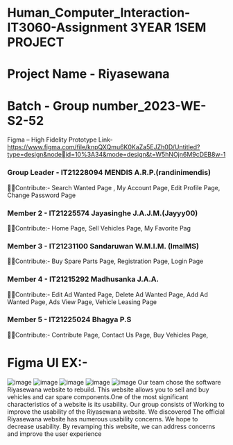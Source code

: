 # Human_Computer_Interaction-IT3060-Assignment 3YEAR 1SEM PROJECT
# Project Name - Riyasewana
# Batch - Group number_2023-WE-S2-52
 Figma –  High Fidelity Prototype Link- https://www.figma.com/file/knpQXQmu6K0KaZa5EJZh0D/Untitled?type=design&nodeid=10%3A34&mode=design&t=W5hNOjn6M9cDEB8w-1
### Group Leader - IT21228094 MENDIS A.R.P.(randinimendis)
🚀🎯Contribute:-
 Search Wanted Page ,
 My Account Page,
 Edit Profile Page,
 Change Password Page
### Member 2 - IT21225574 Jayasinghe J.A.J.M.(Jayyy00)
🚀🎯Contribute:-
 Home Page, 
 Sell Vehicles Page,
 My Favorite Pag
### Member 3 - IT21231100 Sandaruwan W.M.I.M. (ImalMS)
🚀🎯Contribute:- 
 Buy Spare Parts Page,
 Registration Page,
 Login Page
### Member 4 - IT21215292  Madhusanka J.A.A.
🚀🎯Contribute:-
 Edit Ad Wanted Page,
 Delete Ad Wanted Page,
 Add Ad Wanted Page,
 Ads View Page,
 Vehicle Leasing Page
### Member 5 - IT21225024  Bhagya P.S
🚀🎯Contribute:-
 Contribute Page, 
 Contact Us Page,
 Buy Vehicles Page,
# Figma UI EX:-
![image](https://github.com/randinimendis/Human_Computer_Interaction-IT3060-Assignment/assets/99355199/101fce11-ed4d-43be-a3a9-b748cd839e5e)
![image](https://github.com/randinimendis/Human_Computer_Interaction-IT3060-Assignment/assets/99355199/4b9fbd89-e213-46d9-82df-146c3130a164)
![image](https://github.com/randinimendis/Human_Computer_Interaction-IT3060-Assignment/assets/99355199/b9202e14-8ab6-4607-b9fe-762feab7f4e0)
![image](https://github.com/randinimendis/Human_Computer_Interaction-IT3060-Assignment/assets/99355199/fa2b8d76-90af-4633-b68d-fc205a928837)
![image](https://github.com/randinimendis/Human_Computer_Interaction-IT3060-Assignment/assets/99355199/c89de5c7-4011-4c18-b101-9cadfa01089b)
Our team chose the software Riyasewana website to rebuild. This website allows you 
to sell and buy vehicles and car spare components.One of the most significant 
characteristics of a website is its usability. Our group consists of Working to improve 
the usability of the Riyasewana website. We discovered The official Riyasewana 
website has numerous usability concerns. We hope to decrease usability. By 
revamping this website, we can address concerns and improve the user experience

